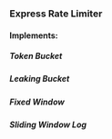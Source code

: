 ### Express Rate Limiter

#### Implements:

##### Token Bucket

##### Leaking Bucket

##### Fixed Window

##### Sliding Window Log
